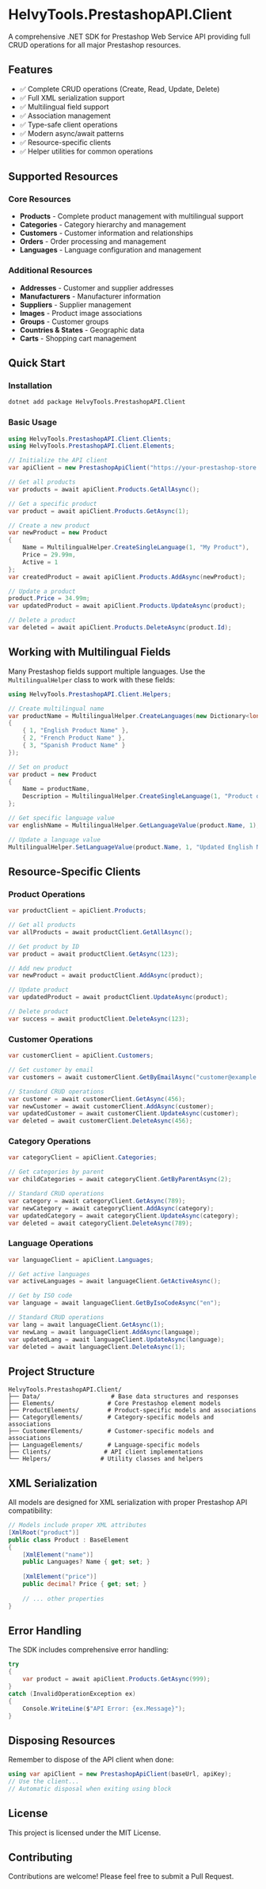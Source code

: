 # HelvyTools.PrestashopAPI.Client

A comprehensive .NET SDK for Prestashop Web Service API providing full CRUD operations for all major Prestashop resources.

## Features

- ✅ Complete CRUD operations (Create, Read, Update, Delete)
- ✅ Full XML serialization support
- ✅ Multilingual field support
- ✅ Association management
- ✅ Type-safe client operations
- ✅ Modern async/await patterns
- ✅ Resource-specific clients
- ✅ Helper utilities for common operations

## Supported Resources

### Core Resources
- **Products** - Complete product management with multilingual support
- **Categories** - Category hierarchy and management
- **Customers** - Customer information and relationships
- **Orders** - Order processing and management
- **Languages** - Language configuration and management

### Additional Resources
- **Addresses** - Customer and supplier addresses
- **Manufacturers** - Manufacturer information
- **Suppliers** - Supplier management
- **Images** - Product image associations
- **Groups** - Customer groups
- **Countries & States** - Geographic data
- **Carts** - Shopping cart management

## Quick Start

### Installation

```bash
dotnet add package HelvyTools.PrestashopAPI.Client
```

### Basic Usage

```csharp
using HelvyTools.PrestashopAPI.Client.Clients;
using HelvyTools.PrestashopAPI.Client.Elements;

// Initialize the API client
var apiClient = new PrestashopApiClient("https://your-prestashop-store.com", "your-api-key");

// Get all products
var products = await apiClient.Products.GetAllAsync();

// Get a specific product
var product = await apiClient.Products.GetAsync(1);

// Create a new product
var newProduct = new Product
{
    Name = MultilingualHelper.CreateSingleLanguage(1, "My Product"),
    Price = 29.99m,
    Active = 1
};
var createdProduct = await apiClient.Products.AddAsync(newProduct);

// Update a product
product.Price = 34.99m;
var updatedProduct = await apiClient.Products.UpdateAsync(product);

// Delete a product
var deleted = await apiClient.Products.DeleteAsync(product.Id);
```

## Working with Multilingual Fields

Many Prestashop fields support multiple languages. Use the `MultilingualHelper` class to work with these fields:

```csharp
using HelvyTools.PrestashopAPI.Client.Helpers;

// Create multilingual name
var productName = MultilingualHelper.CreateLanguages(new Dictionary<long, string>
{
    { 1, "English Product Name" },
    { 2, "French Product Name" },
    { 3, "Spanish Product Name" }
});

// Set on product
var product = new Product
{
    Name = productName,
    Description = MultilingualHelper.CreateSingleLanguage(1, "Product description")
};

// Get specific language value
var englishName = MultilingualHelper.GetLanguageValue(product.Name, 1);

// Update a language value
MultilingualHelper.SetLanguageValue(product.Name, 1, "Updated English Name");
```

## Resource-Specific Clients

### Product Operations

```csharp
var productClient = apiClient.Products;

// Get all products
var allProducts = await productClient.GetAllAsync();

// Get product by ID
var product = await productClient.GetAsync(123);

// Add new product
var newProduct = await productClient.AddAsync(product);

// Update product
var updatedProduct = await productClient.UpdateAsync(product);

// Delete product
var success = await productClient.DeleteAsync(123);
```

### Customer Operations

```csharp
var customerClient = apiClient.Customers;

// Get customer by email
var customers = await customerClient.GetByEmailAsync("customer@example.com");

// Standard CRUD operations
var customer = await customerClient.GetAsync(456);
var newCustomer = await customerClient.AddAsync(customer);
var updatedCustomer = await customerClient.UpdateAsync(customer);
var deleted = await customerClient.DeleteAsync(456);
```

### Category Operations

```csharp
var categoryClient = apiClient.Categories;

// Get categories by parent
var childCategories = await categoryClient.GetByParentAsync(2);

// Standard CRUD operations
var category = await categoryClient.GetAsync(789);
var newCategory = await categoryClient.AddAsync(category);
var updatedCategory = await categoryClient.UpdateAsync(category);
var deleted = await categoryClient.DeleteAsync(789);
```

### Language Operations

```csharp
var languageClient = apiClient.Languages;

// Get active languages
var activeLanguages = await languageClient.GetActiveAsync();

// Get by ISO code
var language = await languageClient.GetByIsoCodeAsync("en");

// Standard CRUD operations
var lang = await languageClient.GetAsync(1);
var newLang = await languageClient.AddAsync(language);
var updatedLang = await languageClient.UpdateAsync(language);
var deleted = await languageClient.DeleteAsync(1);
```

## Project Structure

```
HelvyTools.PrestashopAPI.Client/
├── Data/                    # Base data structures and responses
├── Elements/               # Core Prestashop element models
├── ProductElements/        # Product-specific models and associations
├── CategoryElements/       # Category-specific models and associations
├── CustomerElements/       # Customer-specific models and associations
├── LanguageElements/       # Language-specific models
├── Clients/               # API client implementations
└── Helpers/              # Utility classes and helpers
```

## XML Serialization

All models are designed for XML serialization with proper Prestashop API compatibility:

```csharp
// Models include proper XML attributes
[XmlRoot("product")]
public class Product : BaseElement
{
    [XmlElement("name")]
    public Languages? Name { get; set; }
    
    [XmlElement("price")]
    public decimal? Price { get; set; }
    
    // ... other properties
}
```

## Error Handling

The SDK includes comprehensive error handling:

```csharp
try
{
    var product = await apiClient.Products.GetAsync(999);
}
catch (InvalidOperationException ex)
{
    Console.WriteLine($"API Error: {ex.Message}");
}
```

## Disposing Resources

Remember to dispose of the API client when done:

```csharp
using var apiClient = new PrestashopApiClient(baseUrl, apiKey);
// Use the client...
// Automatic disposal when exiting using block
```

## License

This project is licensed under the MIT License.

## Contributing

Contributions are welcome! Please feel free to submit a Pull Request.